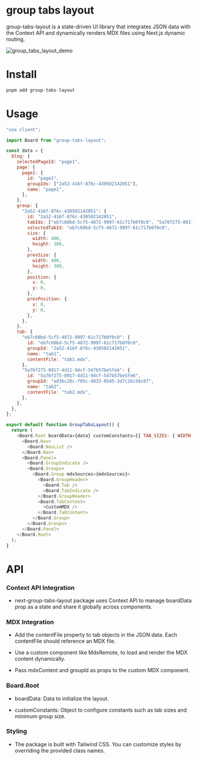 # group tabs layout

group-tabs-layout is a state-driven UI library that integrates JSON data with the Context API and dynamically renders MDX files using Next.js dynamic routing.

![group_tabs_layout_demo](https://github.com/user-attachments/assets/b4ee2a94-4b12-499c-b0a9-f63a6e0431f3)

# Install

```js
pnpm add group-tabs-layout
```

# Usage

```js
"use client";

import Board from "group-tabs-layout";

const data = {
  blog: {
    selectedPageId: "page1",
    page: {
      page1: {
        id: "page1",
        groupIds: ["2a52-416f-876c-430502142051"],
        name: "page1",
      },
    },
    group: {
      "2a52-416f-876c-430502142051": {
        id: "2a52-416f-876c-430502142051",
        tabIds: ["eb7c60bd-5cf5-4872-9997-61c717b0f0c0", "5a76f275-0917-4d11-94cf-547b57be5fe6"],
        selectedTabId: "eb7c60bd-5cf5-4872-9997-61c717b0f0c0",
        size: {
          width: 400,
          height: 300,
        },
        prevSize: {
          width: 400,
          height: 300,
        },
        position: {
          x: 0,
          y: 0,
        },
        prevPosition: {
          x: 0,
          y: 0,
        },
      },
    },
    tab: {
      "eb7c60bd-5cf5-4872-9997-61c717b0f0c0": {
        id: "eb7c60bd-5cf5-4872-9997-61c717b0f0c0",
        groupId: "2a52-416f-876c-430502142051",
        name: "tab1",
        contentFile: "tab1.mdx",
      },
      "5a76f275-0917-4d11-94cf-547b57be5fe6": {
        id: "5a76f275-0917-4d11-94cf-547b57be5fe6",
        groupId: "ed3bc28c-f05c-4033-8545-3d7c16c56c07",
        name: "tab2",
        contentFile: "tab2.mdx",
      },
    },
  },
};

export default function GroupTabsLayout() {
  return (
    <Board.Root boardData={data} customConstants={{ TAB_SIZES: { WIDTH: 100, HEIGHT: 50 }, GROUP_MINIMUM_SIZE: { WIDTH: 200, HEIGHT: 300 } }}>
      <Board.Nav>
        <Board.NavList />
      </Board.Nav>
      <Board.Panel>
        <Board.GroupIndicate />
        <Board.Groups>
          <Board.Group mdxSources={mdxSources}>
            <Board.GroupHeader>
              <Board.Tab />
              <Board.TabIndicate />
            </Board.GroupHeader>
            <Board.TabContent>
              <CustomMDX />
            </Board.TabContent>
          </Board.Group>
        </Board.Groups>
      </Board.Panel>
    </Board.Root>
  );
}
```

# API

### Context API Integration

- next-group-tabs-layout package uses Context API to manage boardData prop as a state and share it globally across components.

### MDX Integration

- Add the contentFile property to tab objects in the JSON data. Each contentFile should reference an MDX file.

- Use a custom component like MdxRemote, to load and render the MDX content dynamically.

- Pass mdxContent and groupId as props to the custom MDX component.

### Board.Root

- boardData: Data to initialize the layout.

- customConstants: Object to configure constants such as tab sizes and minimum group size.

### Styling

- The package is built with Tailwind CSS. You can customize styles by overriding the provided class names.
